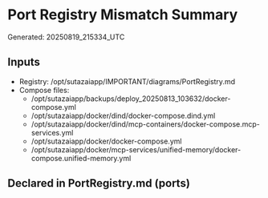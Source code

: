 # Port Registry Mismatch Summary
Generated: 20250819_215334_UTC

## Inputs
- Registry: /opt/sutazaiapp/IMPORTANT/diagrams/PortRegistry.md
- Compose files:
  - /opt/sutazaiapp/backups/deploy_20250813_103632/docker-compose.yml
  - /opt/sutazaiapp/docker/dind/docker-compose.dind.yml
  - /opt/sutazaiapp/docker/dind/mcp-containers/docker-compose.mcp-services.yml
  - /opt/sutazaiapp/docker/docker-compose.yml
  - /opt/sutazaiapp/docker/mcp-services/unified-memory/docker-compose.unified-memory.yml

## Declared in PortRegistry.md (ports)
